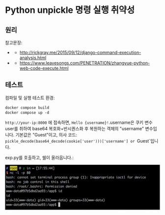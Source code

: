 # Python unpickle 명령 실행 취약성

## 원리

참고문장:

- - http://rickgray.me/2015/09/12/django-command-execution-analysis.html
- - https://www.leavesongs.com/PENETRATION/zhangyue-python-web-code-execute.html

## 테스트

컴파일 및 실행 테스트 환경:

```
docker compose build
docker compose up -d
```

`http://your-ip:8000` 에 접속하면, `Hello {username}!`.username은 쿠키 변수 user를 취하여 base64 복호화+반시퀀스화 후 복원하는 객체의 "username" 변수입니다. 기본값은 "Guest"이고, 의사 코드: `pickle_decode(base64_decode(cookie['user')))['username'] or `Guest`입니다.

 exp.py를 호출하고, 쉘이 올라옵니다.:

![](1.png)
